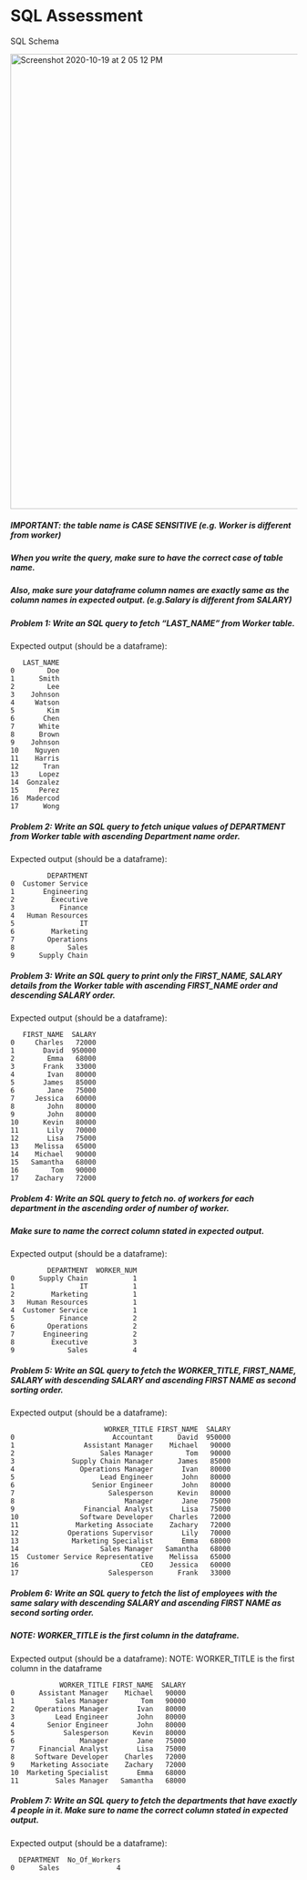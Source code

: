 # SQL Assessment

SQL Schema

<img width="799" alt="Screenshot 2020-10-19 at 2 05 12 PM" src="https://user-images.githubusercontent.com/68887221/96415428-29d55680-1221-11eb-90d3-bc2fd66f0ce5.png">

##### IMPORTANT: the table name is CASE SENSITIVE (e.g. Worker is different from worker)
##### When you write the query, make sure to have the correct case of table name.

##### Also, make sure your dataframe column names are exactly same as the column names in expected output. (e.g.Salary is different from SALARY)

##### Problem 1: Write an SQL query to fetch “LAST_NAME” from Worker table.

Expected output (should be a dataframe):

```
   LAST_NAME
0        Doe
1      Smith
2        Lee
3    Johnson
4     Watson
5        Kim
6       Chen
7      White
8      Brown
9    Johnson
10    Nguyen
11    Harris
12      Tran
13     Lopez
14  Gonzalez
15     Perez
16  Madercod
17      Wong
```


##### Problem 2: Write an SQL query to fetch unique values of DEPARTMENT from Worker table with ascending Department name order.

Expected output (should be a dataframe):

```
         DEPARTMENT
0  Customer Service
1       Engineering
2         Executive
3           Finance
4   Human Resources
5                IT
6         Marketing
7        Operations
8             Sales
9      Supply Chain
```

##### Problem 3: Write an SQL query to print only the FIRST_NAME, SALARY details from the Worker table with  ascending FIRST_NAME order and descending SALARY order.

Expected output (should be a dataframe):

```
   FIRST_NAME  SALARY
0     Charles   72000
1       David  950000
2        Emma   68000
3       Frank   33000
4        Ivan   80000
5       James   85000
6        Jane   75000
7     Jessica   60000
8        John   80000
9        John   80000
10      Kevin   80000
11       Lily   70000
12       Lisa   75000
13    Melissa   65000
14    Michael   90000
15   Samantha   68000
16        Tom   90000
17    Zachary   72000
```

##### Problem 4: Write an SQL query to fetch no. of workers for each department in the ascending order of number of worker.
##### Make sure to name the correct column stated in expected output.

Expected output (should be a dataframe):

```
         DEPARTMENT  WORKER_NUM
0      Supply Chain           1
1                IT           1
2         Marketing           1
3   Human Resources           1
4  Customer Service           1
5           Finance           2
6        Operations           2
7       Engineering           2
8         Executive           3
9             Sales           4
```

##### Problem 5: Write an SQL query to fetch the WORKER_TITLE, FIRST_NAME, SALARY with descending SALARY and ascending FIRST NAME as second sorting order.


Expected output (should be a dataframe):

```
                       WORKER_TITLE FIRST_NAME  SALARY
0                        Accountant      David  950000
1                 Assistant Manager    Michael   90000
2                     Sales Manager        Tom   90000
3              Supply Chain Manager      James   85000
4                Operations Manager       Ivan   80000
5                     Lead Engineer       John   80000
6                   Senior Engineer       John   80000
7                       Salesperson      Kevin   80000
8                           Manager       Jane   75000
9                 Financial Analyst       Lisa   75000
10               Software Developer    Charles   72000
11              Marketing Associate    Zachary   72000
12            Operations Supervisor       Lily   70000
13             Marketing Specialist       Emma   68000
14                    Sales Manager   Samantha   68000
15  Customer Service Representative    Melissa   65000
16                              CEO    Jessica   60000
17                      Salesperson      Frank   33000
```

##### Problem 6: Write an SQL query to fetch the list of employees with the same salary with descending SALARY and ascending FIRST NAME as second sorting order.
##### NOTE: WORKER_TITLE is the first column in the dataframe.

Expected output (should be a dataframe):
NOTE: WORKER_TITLE is the first column in the dataframe

```
            WORKER_TITLE FIRST_NAME  SALARY
0      Assistant Manager    Michael   90000
1          Sales Manager        Tom   90000
2     Operations Manager       Ivan   80000
3          Lead Engineer       John   80000
4        Senior Engineer       John   80000
5            Salesperson      Kevin   80000
6                Manager       Jane   75000
7      Financial Analyst       Lisa   75000
8     Software Developer    Charles   72000
9    Marketing Associate    Zachary   72000
10  Marketing Specialist       Emma   68000
11         Sales Manager   Samantha   68000
```

##### Problem 7: Write an SQL query to fetch the departments that have exactly 4 people in it. Make sure to name the correct column stated in expected output.

Expected output (should be a dataframe):

```
  DEPARTMENT  No_Of_Workers
0      Sales              4
```
